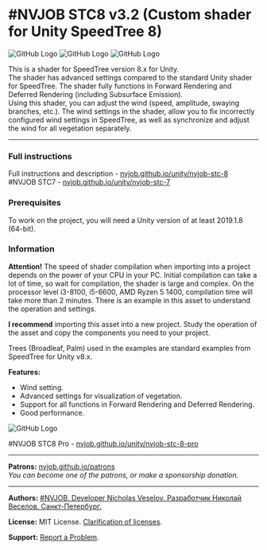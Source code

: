 # #NVJOB STC8 v3.2 (Custom shader for Unity SpeedTree 8)

![GitHub Logo](https://nvjob.github.io/repo/unity%20assets/stc8/pic/0.jpg)
![GitHub Logo](https://nvjob.github.io/repo/unity%20assets/stc8/pic/1.jpg)
![GitHub Logo](https://nvjob.github.io/repo/unity%20assets/stc8/pic/7.jpg)

This is a shader for SpeedTree version 8.x for Unity.<br>
The shader has advanced settings compared to the standard Unity shader for SpeedTree. The shader fully functions in Forward Rendering and Deferred Rendering (including Subsurface Emission).<br>
Using this shader, you can adjust the wind (speed, amplitude, swaying branches, etc.). The wind settings in the shader, allow you to fix incorrectly configured wind settings in SpeedTree, as well as synchronize and adjust the wind for all vegetation separately.

-------------------------------------------------------------------

### Full instructions

Full instructions and description - [nvjob.github.io/unity/nvjob-stc-8](https://nvjob.github.io/unity/nvjob-stc-8)<br>
#NVJOB STC7 - [nvjob.github.io/unity/nvjob-stc-7](https://nvjob.github.io/unity/nvjob-stc-7)

### Prerequisites

To work on the project, you will need a Unity version of at least 2019.1.8 (64-bit).

### Information

<strong>Attention!</strong> The speed of shader compilation when importing into a project depends on the power of your CPU in your PC. Initial compilation can take a lot of time, so wait for compilation, the shader is large and complex.
On the processor level i3-8100, i5-6600, AMD Ryzen 5 1400, compilation time will take more than 2 minutes.
There is an example in this asset to understand the operation and settings.

<strong>I recommend</strong> importing this asset into a new project. Study the operation of the asset and copy the components you need to your project.

Trees (Broadleaf, Palm) used in the examples are standard examples from SpeedTree for Unity v8.x.

<strong>Features:</strong><br>
- Wind setting.<br>
- Advanced settings for visualization of vegetation.<br>
- Support for all functions in Forward Rendering and Deferred Rendering.<br>
- Good performance.

![GitHub Logo](https://nvjob.github.io/repo/unity%20assets/stc8/compare.png)

#NVJOB STC8 Pro - [nvjob.github.io/unity/nvjob-stc-8-pro](https://nvjob.github.io/unity/nvjob-stc-8-pro)

-------------------------------------------------------------------

**Patrons:** [nvjob.github.io/patrons](https://nvjob.github.io/patrons)<br>
*You can become one of the patrons, or make a sponsorship donation.*

-------------------------------------------------------------------

**Authors:** [#NVJOB. Developer Nicholas Veselov. Разработчик Николай Веселов. Санкт-Петербург.](https://nvjob.github.io)

**License:** MIT License. [Clarification of licenses](https://nvjob.github.io/mit-license).

**Support:** [Report a Problem](https://nvjob.github.io/reportaproblem/).
